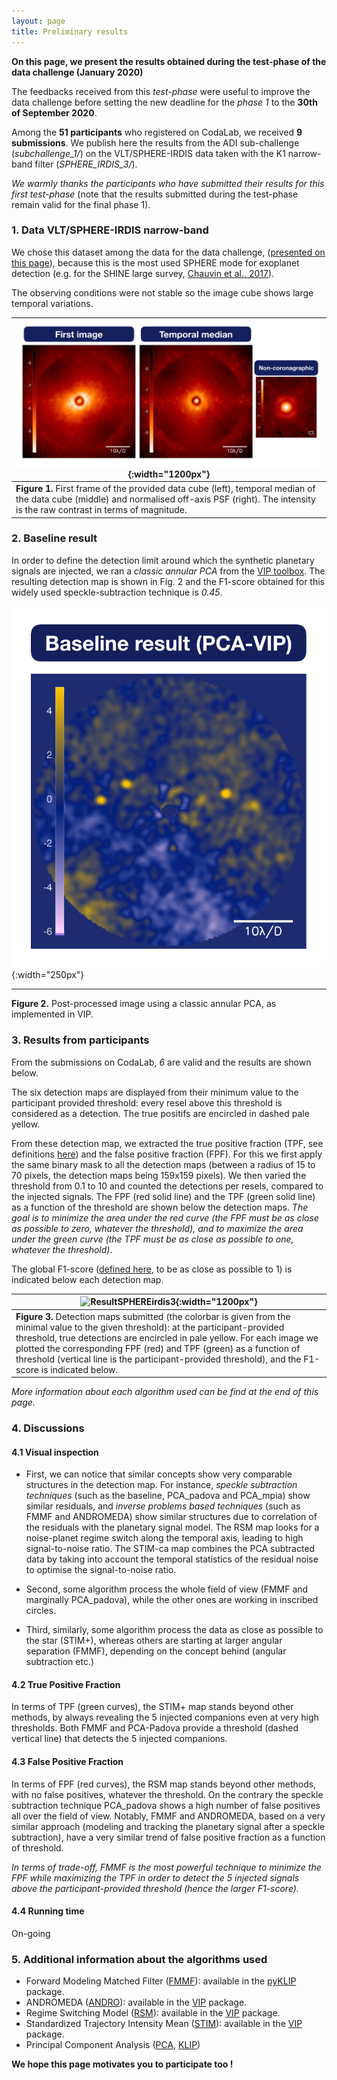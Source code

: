 ```yaml
---
layout: page
title: Preliminary results
---
```


**On this page, we present the results obtained during the test-phase of the data challenge (January 2020)** 

The feedbacks received from this *test-phase* were useful to improve the data challenge before setting the new deadline for the *phase 1* to the **30th of September 2020**. 

Among the **51 participants** who registered on CodaLab, we received **9 submissions**. 
We publish here the results from the ADI sub-challenge (*subchallenge_1/*) on the VLT/SPHERE-IRDIS data taken with the K1 narrow-band filter (*SPHERE_IRDIS_3/*). 

*We warmly thanks the participants who have submitted their results for this first test-phase* (note that the results submitted during the test-phase remain valid for the final phase 1).


### 1. Data VLT/SPHERE-IRDIS narrow-band
We chose this dataset among the data for the data challenge, ([presented on this page](https://exoplanet-imaging-challenge.github.io/datasets/)), because this is the most used SPHERE mode for exoplanet detection (e.g. for the SHINE large survey, [Chauvin et al., 2017](https://ui.adsabs.harvard.edu/abs/2017sf2a.conf..331C/abstract)). 

The observing conditions were not stable so the image cube shows large temporal variations.

| ![DataSPHEREirdis3](img/Info_inputdata.png){:width="1200px"} |
|---|
| **Figure 1.** First frame of the provided data cube (left), temporal median of the data cube (middle) and normalised off-axis PSF (right). The intensity is the raw contrast in terms of magnitude. |


### 2. Baseline result

In order to define the detection limit around which the synthetic planetary signals are injected, we ran a *classic annular PCA* from the [VIP toolbox](https://vip.readthedocs.io/en/latest/#). The resulting detection map is shown in Fig. 2 and the F1-score obtained for this widely used speckle-subtraction technique is *0.45*. 

 ![BaselineSPHEREirdis3](img/Baseline_result.png){:width="250px"} 
 
 ---
 
 **Figure 2.** Post-processed image using a classic annular PCA, as implemented in VIP. 


### 3. Results from participants

From the submissions on CodaLab, *6* are valid and the results are shown below. 

The six detection maps are displayed from their minimum value to the participant provided threshold: every resel above this threshold is considered as a detection. The true positifs are encircled in dashed pale yellow. 

From these detection map, we extracted the true positive fraction (TPF, see definitions [here](https://exoplanet-imaging-challenge.github.io/metrics/)) and the false positive fraction (FPF). For this we first apply the same binary mask to all the detection maps (between a radius of 15 to 70 pixels, the detection maps being 159x159 pixels). We then varied the threshold from 0.1 to 10 and counted the detections per resels, compared to the injected signals. The FPF (red solid line) and the TPF (green solid line) as a function of the threshold are shown below the detection maps. *The goal is to minimize the area under the red curve (the FPF must be as close as possible to zero, whatever the threshold), and to maximize the area under the green curve (the TPF must be as close as possible to one, whatever the threshold)*.

The global F1-score ([defined here](https://exoplanet-imaging-challenge.github.io/metrics/), to be as close as possible to 1) is indicated below each detection map.

| ![ResultSPHEREirdis3](img/DataChallenge_sphere3.png){:width="1200px"} |
|---|
| **Figure 3.** Detection maps submitted (the colorbar is given from the minimal value to the given threshold): at the participant-provided threshold, true detections are encircled in pale yellow. For each image we plotted the corresponding FPF (red) and TPF (green) as a function of threshold (vertical line is the participant-provided threshold),  and the F1-score is indicated below. |

*More information about each algorithm used can be find at the end of this page.*


### 4. Discussions

#### 4.1 Visual inspection

* First, we can notice that similar concepts show very comparable structures in the detection map. For instance, *speckle subtraction techniques* (such as  the baseline, PCA_padova and PCA_mpia) show similar residuals, and *inverse problems based techniques* (such as FMMF and ANDROMEDA) show similar structures due to correlation of the residuals with the planetary signal model. The RSM map looks for a noise-planet regime switch along the temporal axis, leading to high signal-to-noise ratio. The STIM-ca map combines the PCA subtracted data by taking into account the temporal statistics of the residual noise to optimise the signal-to-noise ratio. 

* Second, some algorithm process the whole field of view (FMMF and marginally PCA_padova), while the other ones are working in inscribed circles.

* Third, similarly, some algorithm process the data as close as possible to the star (STIM+), whereas others are starting at larger angular separation (FMMF), depending on the concept behind (angular subtraction etc.)


#### 4.2 True Positive Fraction

In terms of TPF (green curves), the STIM+ map stands beyond other methods, by always revealing the 5 injected companions even at very high thresholds. 
Both FMMF and PCA-Padova provide a threshold (dashed vertical line) that detects the 5 injected companions.

#### 4.3 False Positive Fraction

In terms of FPF (red curves), the RSM map stands beyond other methods, with no false positives, whatever the threshold. 
On the contrary the speckle subtraction technique PCA_padova shows a high number of false positives all over the field of view. 
Notably, FMMF and ANDROMEDA, based on a very similar approach (modeling and tracking the planetary signal after a speckle subtraction), have a very similar trend of false positive fraction as a function of threshold.

*In terms of trade-off, FMMF is the most powerful technique to minimize the FPF while maximizing the TPF in order to detect the 5 injected signals above the participant-provided threshold (hence the larger F1-score).*

#### 4.4 Running time 

On-going


### 5. Additional information about the algorithms used

* Forward Modeling Matched Filter ([FMMF](https://ui.adsabs.harvard.edu/abs/2017ApJ...842...14R/abstract)): available in the [pyKLIP](https://pyklip.readthedocs.io/en/latest/) package.
* ANDROMEDA ([ANDRO](https://ui.adsabs.harvard.edu/abs/2015A%26A...582A..89C/abstract)): available in the [VIP](https://pyklip.readthedocs.io/en/latest/) package. 
* Regime Switching Model ([RSM](https://ui.adsabs.harvard.edu/abs/2020A%26A...633A..95D/abstract)): available in the [VIP](https://pyklip.readthedocs.io/en/latest/) package.
* Standardized Trajectory Intensity Mean ([STIM](https://ui.adsabs.harvard.edu/abs/2019MNRAS.487.2262P/abstract)): available in the [VIP](https://pyklip.readthedocs.io/en/latest/) package.
* Principal Component Analysis ([PCA](https://ui.adsabs.harvard.edu/abs/2012MNRAS.427..948A/abstract), [KLIP](https://ui.adsabs.harvard.edu/abs/2012ApJ...755L..28S/abstract))


**We hope this page motivates you to participate too !**

